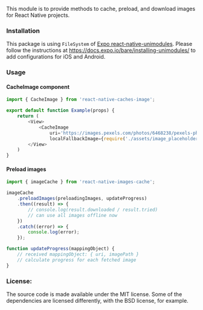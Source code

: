 This module is to provide methods to cache, preload, and download images for React Native projects.

### Installation

This package is using `FileSystem` of [Expo react-native-unimodules](https://github.com/unimodules/react-native-unimodules). Please follow the instructions at https://docs.expo.io/bare/installing-unimodules/ to add configurations for iOS and Android.

### Usage

#### CacheImage component
```typescript
import { CacheImage } from 'react-native-caches-image';

export default function Example(props) {
    return (
        <View>
            <CacheImage 
                uri='https://images.pexels.com/photos/6468238/pexels-photo-6468238.jpeg' 
                localFallbackImage={require('./assets/image_placeholder.jpg')} />
        </View>
    )
}
```

#### Preload images

```typescript
import { imageCache } from 'react-native-images-cache';

imageCache
    .preloadImages(preloadingImages, updateProgress)
    .then((result) => {
        // console.log(result.downloaded / result.tried)
        // can use all images offline now
    })
    .catch((error) => {
        console.log(error);
    });

function updateProgress(mappingObject) {
    // received mappingObject: { uri, imagePath }
    // calculate progress for each fetched image
}
```

### License:

The source code is made available under the MIT license. Some of the dependencies are licensed differently, with the BSD license, for example.
